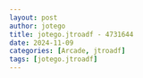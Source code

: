 ```yaml
---
layout: post
author: jotego
title: jotego.jtroadf - 4731644
date: 2024-11-09
categories: [Arcade, jtroadf]
tags: [jotego.jtroadf]
---
```


